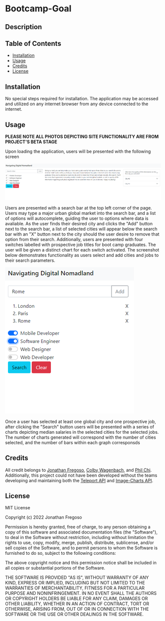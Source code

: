 # Bootcamp-Goal

## Description

## Table of Contents

- [Installation](#installation)
- [Usage](#usage)
- [Credits](#credits)
- [License](#license)

## Installation

No special steps required for installation. The application may be accessed and utilized on any internet browser from any device connected to the internet.

## Usage

**PLEASE NOTE ALL PHOTOS DEPICTING SITE FUNCTIONALITY ARE FROM PROJECT'S BETA STAGE**

Upon loading the application, users will be presented with the following screen

![Application Load Page](/assets/images/Screenshot_20221213_123103.png)

Users are presented with a search bar at the top left corner of the page. Users may type a major urban global market into the search bar, and a list of options will autocomplete, guiding the user to options where data is avaliable. As the user finds their desired city and clicks the "Add" button next to the search bar, a list of selected cities will appear below the search bar with an "X" button next to the city should the user desire to remove that option from their search. Additionally, users are presented with four switches labelled with prospective job titles for boot camp graduates. The user will be given a distinct chart for each switch activated. The screenshot below demonstrates functionality as users select and add cities and jobs to their search parameters. 

![Search Functionality](/assets/images/Screenshot_20221213_123256.png)

Once a user has selected at least one global city and one prospective job, after clicking the "Search" button users will be presented with a series of charts depicting median salaries in the selected cities for the selected jobs. The number of charts generated will correspond with the number of cities selected, and the number of bars within each graph corresponsds 


## Credits

All credit belongs to [Jonathan Fregoso](https://github.com/FregosoJ), [Colby Wagenbach](https://github.com/csanchezwagenbach), and [Phil Chi](https://github.com/luluco92). Additionally, this project could not have been developed without the teams developing and maintaining both the [Teleport API](https://developers.teleport.org/) and [Image-Charts API](https://www.image-charts.com/).

## License 

MIT License

Copyright (c) 2022 Jonathan Fregoso

Permission is hereby granted, free of charge, to any person obtaining a copy
of this software and associated documentation files (the "Software"), to deal
in the Software without restriction, including without limitation the rights
to use, copy, modify, merge, publish, distribute, sublicense, and/or sell
copies of the Software, and to permit persons to whom the Software is
furnished to do so, subject to the following conditions:

The above copyright notice and this permission notice shall be included in all
copies or substantial portions of the Software.

THE SOFTWARE IS PROVIDED "AS IS", WITHOUT WARRANTY OF ANY KIND, EXPRESS OR
IMPLIED, INCLUDING BUT NOT LIMITED TO THE WARRANTIES OF MERCHANTABILITY,
FITNESS FOR A PARTICULAR PURPOSE AND NONINFRINGEMENT. IN NO EVENT SHALL THE
AUTHORS OR COPYRIGHT HOLDERS BE LIABLE FOR ANY CLAIM, DAMAGES OR OTHER
LIABILITY, WHETHER IN AN ACTION OF CONTRACT, TORT OR OTHERWISE, ARISING FROM,
OUT OF OR IN CONNECTION WITH THE SOFTWARE OR THE USE OR OTHER DEALINGS IN THE
SOFTWARE.

